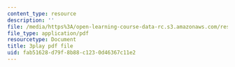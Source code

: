```yaml
---
content_type: resource
description: ''
file: /media/https%3A/open-learning-course-data-rc.s3.amazonaws.com/res-3-004-visualizing-materials-science-fall-2017/fab51628d79f8b88c1230d46367c11e2_qNzfiYTo50I.pdf
file_type: application/pdf
resourcetype: Document
title: 3play pdf file
uid: fab51628-d79f-8b88-c123-0d46367c11e2
---
```

